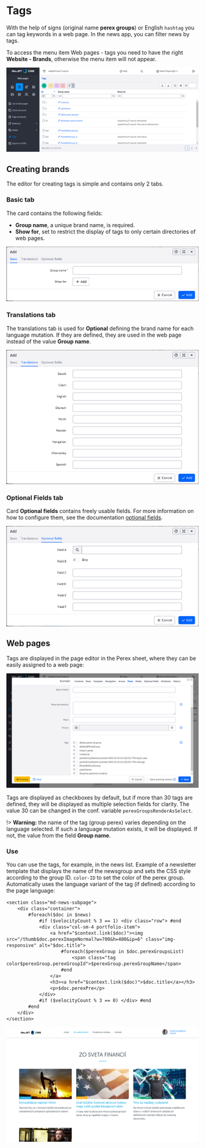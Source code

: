 # Tags

With the help of signs (original name **perex groups**) or English `hashtag` you can tag keywords in a web page. In the news app, you can filter news by tags.

To access the menu item Web pages - tags you need to have the right **Website - Brands**, otherwise the menu item will not appear.

![](perex-groups.png)

## Creating brands

The editor for creating tags is simple and contains only 2 tabs.

### Basic tab

The card contains the following fields:
- **Group name**, a unique brand name, is required.
- **Show for**, set to restrict the display of tags to only certain directories of web pages.

![](perex-groups_tab-basic.png)

### Translations tab

The translations tab is used for **Optional** defining the brand name for each language mutation. If they are defined, they are used in the web page instead of the value **Group name**.

![](perex-groups_tab-translates.png)

### Optional Fields tab

Card **Optional fields** contains freely usable fields. For more information on how to configure them, see the documentation [optional fields](../../frontend/webpages/customfields/README.md).

![](perex-fields_tab.png)

## Web pages

Tags are displayed in the page editor in the Perex sheet, where they can be easily assigned to a web page:

![](webpage-perex-groups.png)

Tags are displayed as checkboxes by default, but if more than 30 tags are defined, they will be displayed as multiple selection fields for clarity. The value 30 can be changed in the conf. variable `perexGroupsRenderAsSelect`.

!> **Warning:** the name of the tag (group perex) varies depending on the language selected. If such a language mutation exists, it will be displayed. If not, the value from the field **Group name**.

### Use

You can use the tags, for example, in the news list. Example of a newsletter template that displays the name of the newsgroup and sets the CSS style according to the group ID. `color-ID` to set the color of the perex group. Automatically uses the language variant of the tag (if defined) according to the page language:

```velocity
<section class="md-news-subpage">
    <div class="container">
        #foreach($doc in $news)
            #if ($velocityCount % 3 == 1) <div class="row"> #end
            <div class="col-sm-4 portfolio-item">
                <a href="$context.link($doc)"><img src="/thumb$doc.perexImageNormal?w=700&h=400&ip=6" class="img-responsive" alt="$doc.title">
                    #foreach($perexGroup in $doc.perexGroupsList)
                        <span class="tag color$perexGroup.perexGroupId">$perexGroup.perexGroupName</span>
                    #end
                </a>
                <h3><a href="$context.link($doc)">$doc.title</a></h3>
                <p>$doc.perexPre</p>
            </div>
            #if ($velocityCount % 3 == 0) </div> #end
        #end
    </div>
</section>
```

![](perex-groups-news.png)
